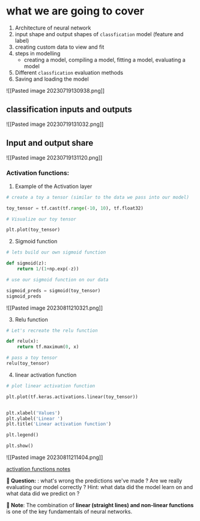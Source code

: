 # what we are going to cover

1. Architecture of neural network
2. input shape and output shapes of `classfication` model (feature and label)
3. creating custom data to view and fit
4.  steps in modelling
	* creating a model, compiling a model, fitting a model, evaluating a model
5. Different `classfication` evaluation methods
6. Saving and loading the model

![[Pasted image 20230719130938.png]]

## classification inputs and outputs

![[Pasted image 20230719131032.png]]

## Input and output share

![[Pasted image 20230719131120.png]]

### Activation functions:

1. Example of the Activation layer

```py
# create a toy a tensor (similar to the data we pass into our model)

toy_tensor = tf.cast(tf.range(-10, 10), tf.float32)

# Visualize our toy tensor

plt.plot(toy_tensor)
```

2. Sigmoid function
```py
# lets build our own sigmoid function

def sigmoid(z):
    return 1/(1+np.exp(-z))

# use our sigmoid function on our data

sigmoid_preds = sigmoid(toy_tensor)
sigmoid_preds
```
![[Pasted image 20230811210321.png]]

3. Relu function
```py
# Let's recreate the relu function

def relu(x):
	return tf.maximum(0, x)

# pass a toy tensor
relu(toy_tensor)
```

4.  linear activation function

```py
# plot linear activation function

plt.plot(tf.keras.activations.linear(toy_tensor))


plt.xlabel('Values')
plt.ylabel('Linear ')
plt.title('Linear activation function')

plt.legend()

plt.show()
```

![[Pasted image 20230811211404.png]]

 
 [activation functions notes](https://towardsdatascience.com/activation-functions-neural-networks-1cbd9f8d91d6)

**🤔 Question:** : what's wrong the predictions we've made ? Are we really evaluating our model correctly ? Hint: what data did the model learn on and what data did we predict on ?

  

**🔐 Note**: The combination of **linear (straight lines) and non-linear functions** is one of the key fundamentals of neural networks.

